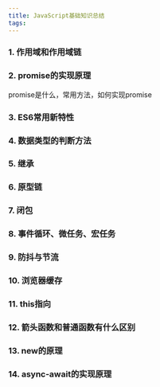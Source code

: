 ```yaml
---
title: JavaScript基础知识总结
tags:
---
```


### 1. 作用域和作用域链
### 2. promise的实现原理
promise是什么，常用方法，如何实现promise
### 3. ES6常用新特性
### 4. 数据类型的判断方法
### 5. 继承
### 6. 原型链
### 7. 闭包
### 8. 事件循环、微任务、宏任务
### 9. 防抖与节流
### 10. 浏览器缓存
### 11. this指向
### 12. 箭头函数和普通函数有什么区别
### 13. new的原理
### 14. async-await的实现原理
